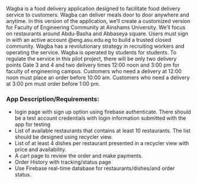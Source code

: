 Wagba is a food delivery application designed to facilitate food delivery service to customers. Wagba can deliver meals door to door anywhere and anytime. In this version of the application, we’ll create a customized version for Faculty of Engineering Community at Ainshams University. We’ll focus on restaurants around Abdu-Basha and Abbaseya square. Users must sign in with an active account @eng.asu.edu.eg to build a trusted closed community. Wagba has a revolutionary strategy in recruiting workers and operating the service. Wagba is operated by students for students. To regulate the service in this pilot project, there will be only two delivery points Gate 3 and 4 and two delivery times 12:00 noon and 3:00 pm for faculty of engineering campus. Customers who need a delivery at 12:00 noon must place an order before 10:00 am. Customers who need a delivery at 3:00 pm must order before 1:00 pm.

### App Description/Requirements:
- login page with sign up option using firebase authenticate. There should be a test account
credentials with login information submitted with the app for testing
- List of available restaurants that contains at least 10 restaurants. The list should be
designed using recycler view.
- List of at least 4 dishes per restaurant presented in a recycler view with price and
availability.
- A cart page to review the order and make payments.
- Order History with tracking/status page
- Use Firebase real-time database for restaurants/dishes/and order status.

